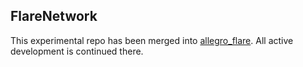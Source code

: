 ## FlareNetwork

This experimental repo has been merged into
[allegro_flare](https://github.com/allegroflare/allegro_flare).  All active
development is continued there.
